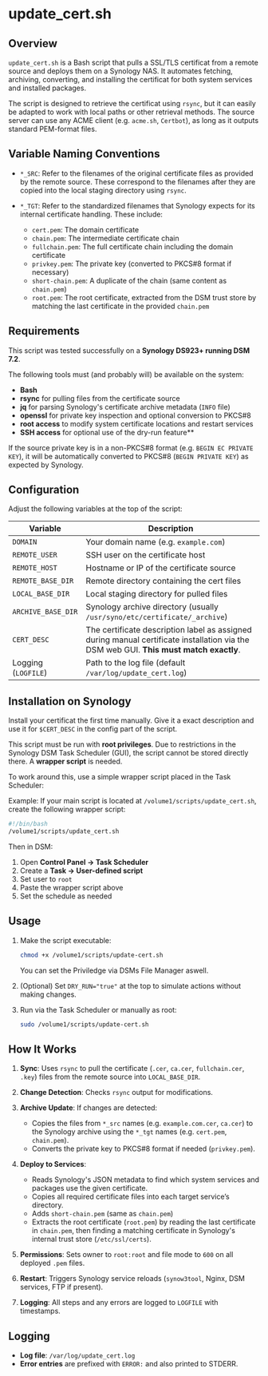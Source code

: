# update\_cert.sh

## Overview

`update_cert.sh` is a Bash script that pulls a SSL/TLS certificat from a remote source and deploys them on a Synology NAS. It automates fetching, archiving, converting, and installing the certificat for both system services and installed packages.

The script is designed to retrieve the certificat using `rsync`, but it can easily be adapted to work with local paths or other retrieval methods. The source server can use any ACME client (e.g. `acme.sh`, `Certbot`), as long as it outputs standard PEM-format files.

## Variable Naming Conventions

* `*_SRC`: Refer to the filenames of the original certificate files as provided by the remote source. These correspond to the filenames after they are copied into the local staging directory using `rsync`.
* `*_TGT`: Refer to the standardized filenames that Synology expects for its internal certificate handling. These include:

  * `cert.pem`: The domain certificate
  * `chain.pem`: The intermediate certificate chain
  * `fullchain.pem`: The full certificate chain including the domain certificate
  * `privkey.pem`: The private key (converted to PKCS#8 format if necessary)
  * `short-chain.pem`: A duplicate of the chain (same content as `chain.pem`)
  * `root.pem`: The root certificate, extracted from the DSM trust store by matching the last certificate in the provided `chain.pem`

## Requirements

This script was tested successfully on a **Synology DS923+ running DSM 7.2**.

The following tools must (and probably will) be available on the system:

* **Bash**
* **rsync** for pulling files from the certificate source
* **jq** for parsing Synology's certificate archive metadata (`INFO` file)
* **openssl** for private key inspection and optional conversion to PKCS#8
* **root access** to modify system certificate locations and restart services
* **SSH access** for optional use of the dry-run feature** 

If the source private key is in a non-PKCS#8 format (e.g. `BEGIN EC PRIVATE KEY`), it will be automatically converted to PKCS#8 (`BEGIN PRIVATE KEY`) as expected by Synology.

## Configuration

Adjust the following variables at the top of the script:

| Variable            | Description                                                                                                                            |
| ------------------- | -------------------------------------------------------------------------------------------------------------------------------------- |
| `DOMAIN`            | Your domain name (e.g. `example.com`)                                                                                                  |
| `REMOTE_USER`       | SSH user on the certificate host                                                                                                       |
| `REMOTE_HOST`       | Hostname or IP of the certificate source                                                                                               |
| `REMOTE_BASE_DIR`   | Remote directory containing the cert files                                                                                             |
| `LOCAL_BASE_DIR`    | Local staging directory for pulled files                                                                                               |
| `ARCHIVE_BASE_DIR`  | Synology archive directory (usually `/usr/syno/etc/certificate/_archive`)                                                              |
| `CERT_DESC`         | The certificate description label as assigned during manual certificate installation via the DSM web GUI. **This must match exactly**. |
| Logging (`LOGFILE`) | Path to the log file (default `/var/log/update_cert.log`)                                                                             |

## Installation on Synology

Install your certificat the first time manually. Give it a exact description and use it for `$CERT_DESC` in the config part of the script.

This script must be run with **root privileges**. Due to restrictions in the Synology DSM Task Scheduler (GUI), the script cannot be stored directly there. A **wrapper script** is needed.

To work around this, use a simple wrapper script placed in the Task Scheduler:

Example: If your main script is located at `/volume1/scripts/update_cert.sh`, create the following wrapper script:

```bash
#!/bin/bash
/volume1/scripts/update_cert.sh
```

Then in DSM:

1. Open **Control Panel → Task Scheduler**
2. Create a **Task → User-defined script**
3. Set user to `root`
4. Paste the wrapper script above
5. Set the schedule as needed

## Usage

1. Make the script executable:

   ```bash
   chmod +x /volume1/scripts/update-cert.sh
   ```
   You can set the Priviledge via DSMs File Manager aswell.
2. (Optional) Set `DRY_RUN="true"` at the top to simulate actions without making changes.
3. Run via the Task Scheduler or manually as root:

   ```bash
   sudo /volume1/scripts/update-cert.sh
   ```

## How It Works

1. **Sync**: Uses `rsync` to pull the certificate (`.cer`, `ca.cer`, `fullchain.cer`, `.key`) files from the remote source into `LOCAL_BASE_DIR`.
2. **Change Detection**: Checks `rsync` output for modifications.
3. **Archive Update**: If changes are detected:

   * Copies the files from `*_src` names (e.g. `example.com.cer`, `ca.cer`) to the Synology archive using the `*_tgt` names (e.g. `cert.pem`, `chain.pem`).
   * Converts the private key to PKCS#8 format if needed (`privkey.pem`).
4. **Deploy to Services**:

   * Reads Synology's JSON metadata to find which system services and packages use the given certificate.
   * Copies all required certificate files into each target service’s directory.
   * Adds `short-chain.pem` (same as `chain.pem`)
   * Extracts the root certificate (`root.pem`) by reading the last certificate in `chain.pem`, then finding a matching certificate in Synology's internal trust store (`/etc/ssl/certs`).
5. **Permissions**: Sets owner to `root:root` and file mode to `600` on all deployed `.pem` files.
6. **Restart**: Triggers Synology service reloads (`synow3tool`, Nginx, DSM services, FTP if present).
7. **Logging**: All steps and any errors are logged to `LOGFILE` with timestamps.

## Logging

* **Log file**: `/var/log/update_cert.log`
* **Error entries** are prefixed with `ERROR:` and also printed to STDERR.
